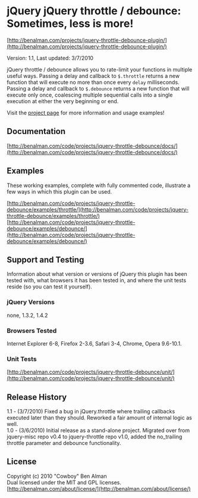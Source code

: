 # jQuery jQuery throttle / debounce: Sometimes, less is more! #
[http://benalman.com/projects/jquery-throttle-debounce-plugin/](http://benalman.com/projects/jquery-throttle-debounce-plugin/)

Version: 1.1, Last updated: 3/7/2010

jQuery throttle / debounce allows you to rate-limit your functions in multiple useful ways. Passing a delay and callback to `$.throttle` returns a new function that will execute no more than once every `delay` milliseconds. Passing a delay and callback to `$.debounce` returns a new function that will execute only once, coalescing multiple sequential calls into a single execution at either the very beginning or end.

Visit the [project page](http://benalman.com/projects/jquery-throttle-debounce-plugin/) for more information and usage examples!


## Documentation ##
[http://benalman.com/code/projects/jquery-throttle-debounce/docs/](http://benalman.com/code/projects/jquery-throttle-debounce/docs/)


## Examples ##
These working examples, complete with fully commented code, illustrate a few
ways in which this plugin can be used.

[http://benalman.com/code/projects/jquery-throttle-debounce/examples/throttle/](http://benalman.com/code/projects/jquery-throttle-debounce/examples/throttle/)  
[http://benalman.com/code/projects/jquery-throttle-debounce/examples/debounce/](http://benalman.com/code/projects/jquery-throttle-debounce/examples/debounce/)  

## Support and Testing ##
Information about what version or versions of jQuery this plugin has been
tested with, what browsers it has been tested in, and where the unit tests
reside (so you can test it yourself).

### jQuery Versions ###
none, 1.3.2, 1.4.2

### Browsers Tested ###
Internet Explorer 6-8, Firefox 2-3.6, Safari 3-4, Chrome, Opera 9.6-10.1.

### Unit Tests ###
[http://benalman.com/code/projects/jquery-throttle-debounce/unit/](http://benalman.com/code/projects/jquery-throttle-debounce/unit/)


## Release History ##

1.1 - (3/7/2010) Fixed a bug in jQuery.throttle where trailing callbacks executed later than they should. Reworked a fair amount of internal logic as well.  
1.0 - (3/6/2010) Initial release as a stand-alone project. Migrated over from jquery-misc repo v0.4 to jquery-throttle repo v1.0, added the no_trailing throttle parameter and debounce functionality.  


## License ##
Copyright (c) 2010 "Cowboy" Ben Alman  
Dual licensed under the MIT and GPL licenses.  
[http://benalman.com/about/license/](http://benalman.com/about/license/)
